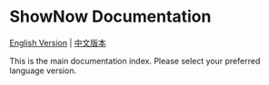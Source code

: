 # ShowNow Documentation

[English Version](README-en.md) | [中文版本](README-zh.md)

This is the main documentation index. Please select your preferred language version.
